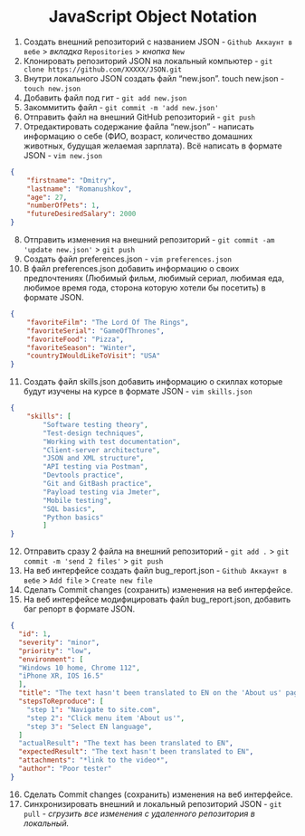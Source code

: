 <h1 align="center">JavaScript Object Notation</h1>

 1. Создать внешний репозиторий c названием JSON - `Github Аккаунт в вебе` > _вкладка_ `Repositories` > _кнопка_ `New`
 2. Клонировать репозиторий JSON на локальный компьютер - `git clone https://github.com/XXXXX/JSON.git`
 3. Внутри локального JSON создать файл “new.json”. touch new.json - `touch new.json`
 4. Добавить файл под гит - `git add new.json`
 5. Закоммитить файл - `git commit -m 'add new.json'`
 6. Отправить файл на внешний GitHub репозиторий - `git push`
 7. Отредактировать содержание файла “new.json” - написать информацию о себе (ФИО, возраст, количество домашних животных, будущая желаемая зарплата). Всё написать в формате JSON - `vim new.json`
```JSON
{
	"firstname": "Dmitry",
	"lastname": "Romanushkov",
	"age": 27,
	"numberOfPets": 1,
	"futureDesiredSalary": 2000
}
```
 8. Отправить изменения на внешний репозиторий - `git commit -am 'update new.json'` > `git push`
 9. Создать файл preferences.json - `vim preferences.json`
 10. В файл preferences.json добавить информацию о своих предпочтениях (Любимый фильм, любимый сериал, любимая еда, любимое время года, сторона которую хотели бы посетить) в формате JSON.
```JSON
{
	"favoriteFilm": "The Lord Of The Rings",
	"favoriteSerial": "GameOfThrones",
	"favoriteFood": "Pizza",
	"favoriteSeason": "Winter",
	"countryIWouldLikeToVisit": "USA"
}
```
 11. Создать файл skills.json добавить информацию о скиллах которые будут изучены на курсе в формате JSON - `vim skills.json`
```JSON
{
	"skills": [
		"Software testing theory",
		"Test-design techniques",
		"Working with test documentation",
		"Client-server architecture",
		"JSON and XML structure",
		"API testing via Postman",
		"Devtools practice",
		"Git and GitBash practice",
		"Payload testing via Jmeter",
		"Mobile testing",
		"SQL basics",
		"Python basics"
		]
}
```
 12. Отправить сразу 2 файла на внешний репозиторий - `git add .` > `git commit -m 'send 2 files'` > `git push`
 13. На веб интерфейсе создать файл bug_report.json - `Github Аккаунт в вебе` > `Add file` > `Create new file`
 14. Сделать Commit changes (сохранить) изменения на веб интерфейсе.
 15. На веб интерфейсе модифицировать файл bug_report.json, добавить баг репорт в формате JSON.
```JSON
{
  "id": 1,
  "severity": "minor",
  "priority": "low",
  "environment": [
  "Windows 10 home, Chrome 112",
  "iPhone XR, IOS 16.5"
  ],
  "title": "The text hasn't been translated to EN on the 'About us' page",
  "stepsToReproduce": [
    "step 1": "Navigate to site.com",
    "step 2": "Click menu item 'About us'",
    "step 3": "Select EN language",
  ]
  "actualResult": "The text has been translated to EN",
  "expectedResult": "The text hasn't been translated to EN",
  "attachments": "*link to the video*",
  "author": "Poor tester"
}
```
 16. Сделать Commit changes (сохранить) изменения на веб интерфейсе.
 17. Синхронизировать внешний и локальный репозиторий JSON - `git pull` - _сгрузить все изменения с удаленного репозитория в локальный._
